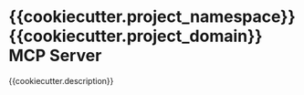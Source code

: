 # {{cookiecutter.project_namespace}} {{cookiecutter.project_domain}} MCP Server

{{cookiecutter.description}}
